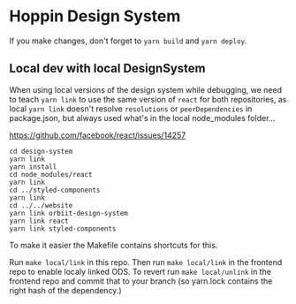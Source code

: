 # Hoppin Design System

If you make changes, don't forget to `yarn build` and `yarn deploy`.

## Local dev with local DesignSystem

When using local versions of the design system while debugging, we need to teach `yarn link` to use the same version of `react` for both repositories, as local `yarn link` doesn't resolve `resolutions` or `peerDependencies` in package.json, but always used what's in the local node_modules folder...

https://github.com/facebook/react/issues/14257

```
cd design-system
yarn link
yarn install
cd node_modules/react
yarn link
cd ../styled-components
yarn link
cd ../../website
yarn link orbiit-design-system
yarn link react
yarn link styled-components
```

To make it easier the Makefile contains shortcuts for this.

Run `make local/link` in this repo.
Then run `make local/link` in the frontend repo to enable localy linked ODS.
To revert run `make local/unlink` in the frontend repo and commit that to your branch (so yarn.lock contains the right hash of the dependency.)
